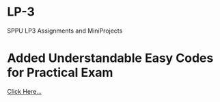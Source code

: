 # LP-3
SPPU LP3 Assignments and MiniProjects

# Added Understandable Easy Codes for Practical Exam
[Click Here...](https://github.com/preet376/LP-3/tree/main/Understandable%20Code)

